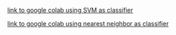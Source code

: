 [link to google colab using SVM as classifier](https://colab.research.google.com/drive/1fyAhR77Ib6Y3PUoiDROsfxTBKRZP_Hxt?usp=sharing)

[link to google colab using nearest neighbor as classifier](https://colab.research.google.com/drive/1Xb5lcdU9CrP4iBU7GqzmkBtNgz8ihNp0?usp=sharing)
